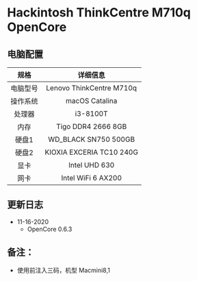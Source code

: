 # Hackintosh ThinkCentre M710q OpenCore

## 电脑配置

|   规格   |                           详细信息                           |
| :------: | :----------------------------------------------------------: |
| 电脑型号 |                  Lenovo ThinkCentre M710q                   |
| 操作系统 |                        macOS Catalina                        |
|  处理器  |                         i3-8100T                          |
|   内存   |                    Tigo DDR4 2666 8GB                       |
|  硬盘1   |                   WD_BLACK SN750 500GB                     |
|  硬盘2   |                KIOXIA EXCERIA TC10 240G                      |
|   显卡   |                       Intel UHD 630                        |
|   网卡   |                     Intel WiFi 6 AX200                      |

## 更新日志

- 11-16-2020
  - OpenCore 0.6.3

## 备注：

- 使用前注入三码，机型 Macmini8,1
